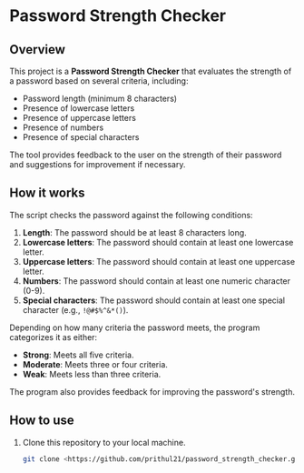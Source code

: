 # Password Strength Checker

## Overview

This project is a **Password Strength Checker** that evaluates the strength of a password based on several criteria, including:

- Password length (minimum 8 characters)
- Presence of lowercase letters
- Presence of uppercase letters
- Presence of numbers
- Presence of special characters

The tool provides feedback to the user on the strength of their password and suggestions for improvement if necessary.

## How it works

The script checks the password against the following conditions:

1. **Length**: The password should be at least 8 characters long.
2. **Lowercase letters**: The password should contain at least one lowercase letter.
3. **Uppercase letters**: The password should contain at least one uppercase letter.
4. **Numbers**: The password should contain at least one numeric character (0-9).
5. **Special characters**: The password should contain at least one special character (e.g., `!@#$%^&*()`).

Depending on how many criteria the password meets, the program categorizes it as either:

- **Strong**: Meets all five criteria.
- **Moderate**: Meets three or four criteria.
- **Weak**: Meets less than three criteria.

The program also provides feedback for improving the password's strength.

## How to use

1. Clone this repository to your local machine.
   
   ```bash
   git clone <https://github.com/prithul21/password_strength_checker.git>
